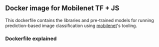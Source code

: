 ## Docker image for Mobilenet TF + JS

This dockerfile contains the libraries and pre-trained models 
for running prediction-based image classification using 
[mobilenet](https://ai.googleblog.com/2017/06/mobilenets-open-source-models-for.html)'s 
tooling.

### Dockerfile explained
  
